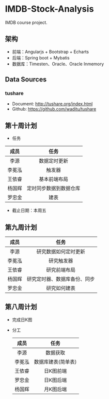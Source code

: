 # IMDB-Stock-Analysis

IMDB course project.

## 架构

- 前端：Angularjs + Bootstrap + Echarts
- 后端：Spring boot + Mybatis
- 数据库：Timesten、Oracle、Oracle Inmemory

## Data Sources

### **tushare**

- Document: <http://tushare.org/index.html>
- Github: <https://github.com/waditu/tushare>


## 第十周计划

- 任务

|  成员  |     任务      |
| :--: | :---------: |
|  李源  |   数据定时更新    |
| 李冕泓  |     触发器     |
| 王依睿  |   基本前端布局    |
| 杨国辉  | 定时同步数据到数据仓库 |
| 罗忠金  |     建表      |

- 截止日期：本周五

## 第九周计划

|  成员  |       任务       |
| :--: | :------------: |
|  李源  |   研究数据如何定时更新   |
| 李冕泓  |     研究触发器      |
| 王依睿  |     研究前端布局     |
| 杨国辉  | 研究定时器、数据库备份、同步 |
| 罗忠金  |     研究如何建表     |

## 第八周计划

- 完成日K图

- 分工

  |  成员  |     任务     |
  | :--: | :--------: |
  |  李源  |    数据获取    |
  | 李冕泓  | 数据库建表(简单表) |
  | 王依睿  |   日K图前端    |
  | 罗忠金  |   日K图后端    |
  | 杨国辉  |   月K图后端    |

